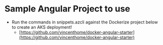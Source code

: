 # Sample Angular Project to use

- Run the commands in snippets.azcli against the Dockerize project below to create an AKS deployment!
    - [https://github.com/vincenthome/docker-angular-starter](https://github.com/vincenthome/docker-angular-starter)

